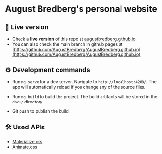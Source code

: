 # August Bredberg's personal website

## 🚀 Live version 

* Check a **live version** of this repo at [augustbredberg.github.io](https://augustbredberg.github.io/) 
* You can also check the main branch in github pages at [https://github.com/AugustBredberg/AugustBredberg.github.io](https://github.com/AugustBredberg/AugustBredberg.github.io)

## ⚙️ Development commands

* Run `ng serve` for a dev server. Navigate to `http://localhost:4200/`. The app will automatically reload if you change any of the source files.

* Run `ng build` to build the project. The build artifacts will be stored in the `docs/` directory.

* Git push to publish the build

## 🛠️ Used APIs

* [Materialize css](https://materializecss.com/)
* [Animate.css](https://daneden.github.io/animate.css/)


